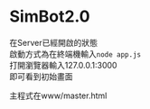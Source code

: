 # SimBot2.0
在Server已經開啟的狀態   
啟動方式為在終端機輸入`node app.js`  
打開瀏覽器輸入127.0.0.1:3000  
即可看到初始畫面  
  
  
主程式在www/master.html  
